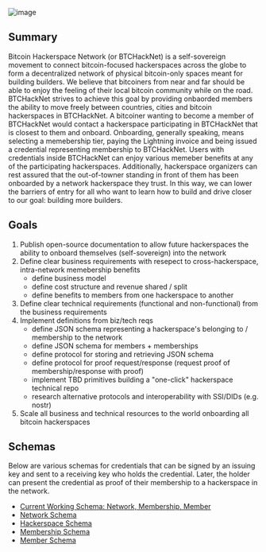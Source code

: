 ![image](https://github.com/ATLBitLab/bitcoin.hackerspace.network/assets/19941207/138be3af-8af1-4c06-93a5-9f8aefed7bcb)

## Summary
Bitcoin Hackerspace Network (or BTCHackNet) is a self-sovereign movement to connect bitcoin-focused hackerspaces across the globe to form a decentralized network
of physical bitcoin-only spaces meant for building builders. We believe that bitcoiners from near and far should be able to enjoy the feeling of their local bitcoin community while on the road. BTCHackNet strives to achieve this goal by providing onbaorded members the ability to move freely between countries, cities and bitcoin hackerspaces in BTCHackNet. A bitcoiner wanting to become a member of BTCHackNet would contact a hackerspace participating in BTCHackNet that is closest to them and onboard. Onboarding, generally speaking, means selecting a memebership tier, paying the Lightning invoice and being issued a credential representing membership to BTCHackNet. Users with credentials inside BTCHackNet can enjoy various memeber benefits at any of the participating hackerspaces. Additionally, hackerspace organizers can rest assured that the out-of-towner standing in front of them has been onboarded by a network hackerspace they trust. In this way, we can lower the barriers of entry for all who want to learn how to build and drive closer to our goal: building more builders.

## Goals
1. Publish open-source documentation to allow future hackerspaces the ability to onboard themselves (self-sovereign) into the network
2. Define clear business requirements with resepect to cross-hackerspace, intra-network memebership benefits
   - define business model
   - define cost structure and revenue shared / split
   - define benefits to members from one hackerspace to another
3. Define clear technical requirements (functional and non-functional) from the business requirements
4. Implement definitions from biz/tech reqs
   - define JSON schema representing a hackerspace's belonging to / membership to the network
   - define JSON schema for members + memberships
   - define protocol for storing and retrieving JSON schema
   - define protocol for proof request/response (request proof of membership/response with proof)
   - implement TBD primitives building a "one-click" hackerspace technical repo
   - research alternative protocols and interoperability with SSI/DIDs (e.g. nostr)
5. Scale all business and technical resources to the world onboarding all bitcoin hackerspaces


## Schemas
Below are various schemas for credentials that can be signed by an issuing key and sent to a receiving key who holds the credential.
Later, the holder can present the credential as proof of their membership to a hackerspace in the network.
- [Current Working Schema: Network, Membership, Member](./schemas/current.json)
- [Network Schema](./schemas/network.json)
- [Hackerspace Schema](./schemas/hackerspace.json)
- [Membership Schema](./schemas/membership.json)
- [Member Schema](./schemas/member.json)